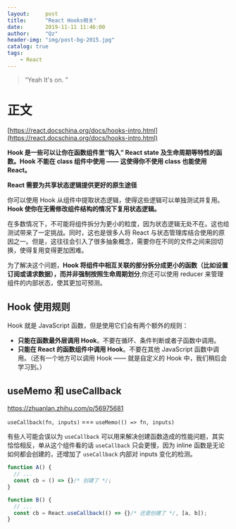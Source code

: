 ```yaml
---
layout:     post
title:      "React Hooks相关"
date:       2019-11-11 11:46:00
author:     "Qz"
header-img: "img/post-bg-2015.jpg"
catalog: true
tags:
    - React
---
```


> “Yeah It's on. ”

# 正文

[https://react.docschina.org/docs/hooks-intro.html](https://react.docschina.org/docs/hooks-intro.html)



**Hook 是一些可以让你在函数组件里“钩入” React state 及生命周期等特性的函数。Hook 不能在 class 组件中使用 —— 这使得你不使用 class 也能使用 React。**





**React 需要为共享状态逻辑提供更好的原生途径**



你可以使用 Hook 从组件中提取状态逻辑，使得这些逻辑可以单独测试并复用。**Hook 使你在无需修改组件结构的情况下复用状态逻辑。**



在多数情况下，不可能将组件拆分为更小的粒度，因为状态逻辑无处不在。这也给测试带来了一定挑战。同时，这也是很多人将 React 与状态管理库结合使用的原因之一。但是，这往往会引入了很多抽象概念，需要你在不同的文件之间来回切换，使得复用变得更加困难。

为了解决这个问题，**Hook 将组件中相互关联的部分拆分成更小的函数（比如设置订阅或请求数据），而并非强制按照生命周期划分**,你还可以使用 reducer 来管理组件的内部状态，使其更加可预测。

## Hook 使用规则

Hook 就是 JavaScript 函数，但是使用它们会有两个额外的规则：



* **只能在函数最外层调用 Hook**。不要在循环、条件判断或者子函数中调用。
* **只能在 React 的函数组件中调用 Hook**。不要在其他 JavaScript 函数中调用。（还有一个地方可以调用 Hook —— 就是自定义的 Hook 中，我们稍后会学习到。）







## useMemo 和 useCallback

https://zhuanlan.zhihu.com/p/56975681

`useCallback(fn, inputs)` === `useMemo(() => fn, inputs)`





有些人可能会误以为 `useCallback` 可以用来解决创建函数造成的性能问题，其实恰恰相反，单从这个组件看的话 `useCallback` 只会更慢，因为 inline 函数是无论如何都会创建的，还增加了 `useCallback` 内部对 inputs 变化的检测。



```js
function A() {
  // ...
  const cb = () => {}/* 创建了 */;
}

function B() {
  // ...
  const cb = React.useCallback(() => {}/* 还是创建了 */, [a, b]);
}
```


























